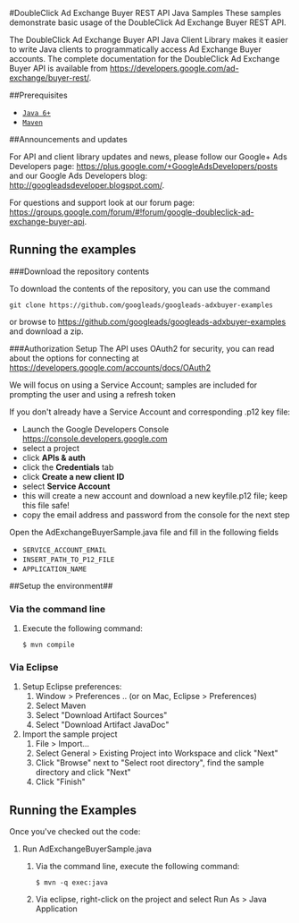#DoubleClick Ad Exchange Buyer REST API Java Samples
These samples demonstrate basic usage of the DoubleClick Ad Exchange Buyer
REST API.

The DoubleClick Ad Exchange Buyer API Java Client Library makes it easier to
write Java clients to programmatically access Ad Exchange Buyer accounts.
The complete documentation for the DoubleClick Ad Exchange Buyer API is
available from <https://developers.google.com/ad-exchange/buyer-rest/>.

##Prerequisites
- [`Java 6+`](http://java.com)
- [`Maven`](http://maven.apache.org)

##Announcements and updates

For API and client library updates and news, please follow our Google+ Ads
Developers page: <https://plus.google.com/+GoogleAdsDevelopers/posts>
and our Google Ads Developers blog: <http://googleadsdeveloper.blogspot.com/>.

For questions and support look at our forum page: <https://groups.google.com/forum/#!forum/google-doubleclick-ad-exchange-buyer-api>.


## Running the examples

###Download the repository contents

To download the contents of the repository, you can use the command

```
git clone https://github.com/googleads/googleads-adxbuyer-examples
```

or browse to <https://github.com/googleads/googleads-adxbuyer-examples> and
 download a zip.

###Authorization Setup
The API uses OAuth2 for security, you can read about the options for connecting
 at <https://developers.google.com/accounts/docs/OAuth2>

We will focus on using a Service Account; samples are included for prompting
 the user and using a refresh token

If you don't already have a Service Account and corresponding .p12 key file:

 * Launch the Google Developers Console <https://console.developers.google.com>
 * select a project
 * click **APIs & auth**
 * click the **Credentials** tab
 * click **Create a new client ID**
 * select **Service Account**
 * this will create a new account and download a new keyfile.p12 file;
    keep this file safe!
 * copy the email address and password from the console for the next step

Open the AdExchangeBuyerSample.java file and fill in the following fields

* `SERVICE_ACCOUNT_EMAIL`
* `INSERT_PATH_TO_P12_FILE`
* `APPLICATION_NAME`

##Setup the environment##
### Via the command line ###

1. Execute the following command:

    ```Batchfile
    $ mvn compile
    ```

### Via Eclipse ###

1. Setup Eclipse preferences:
    1. Window > Preferences .. (or on Mac, Eclipse > Preferences)
    2. Select Maven
    3. Select "Download Artifact Sources"
    4. Select "Download Artifact JavaDoc"
2. Import the sample project
    1. File > Import...
    2. Select General > Existing Project into Workspace and click "Next"
    3. Click "Browse" next to "Select root directory", find the sample directory
    and click "Next"
    4. Click "Finish"

## Running the Examples

Once you've checked out the code:

1. Run AdExchangeBuyerSample.java
    1. Via the command line, execute the following command:

        ```Batchfile
        $ mvn -q exec:java
        ```
    2. Via eclipse, right-click on the project and select Run As > Java
    Application

